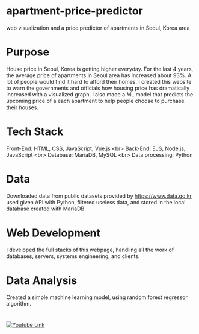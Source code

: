 # apartment-price-predictor
web visualization and a price predictor of apartments in Seoul, Korea area

# Purpose
House price in Seoul, Korea is getting higher everyday. For the last 4 years, the average price of apartments in Seoul area has increased about 93%. A lot of people would find it hard to afford their homes.
I created this website to warn the governments and officials how housing price has dramatically increased with a visualized graph.
I also made a ML model that predicts the upcoming price of a each apartment to help people choose to purchase their houses.


# Tech Stack
Front-End: HTML, CSS, JavaScript, Vue.js <br\>
Back-End: EJS, Node.js, JavaScript <br\>
Database: MariaDB, MySQL <br\>
Data processing: Python

# Data
Downloaded data from public datasets provided by https://www.data.go.kr <br>
used given API with Python, filtered useless data, and stored in the local database created with MariaDB

# Web Development
I developed the full stacks of this webpage, handling all the work of databases, servers, systems engineering, and clients.

# Data Analysis
Created a simple machine learning model, using random forest regressor algorithm. 



#

[![Youtube Link](https://img.youtube.com/vi/0T-OYnw7xks/0.jpg)](https://www.youtube.com/watch?v=0T-OYnw7xks)


